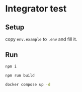# Integrator test

## Setup
copy `env.example` to `.env` and fill it.

## Run
```bash
npm i
```

```bash
npm run build
```

```bash
docker compose up -d 
```